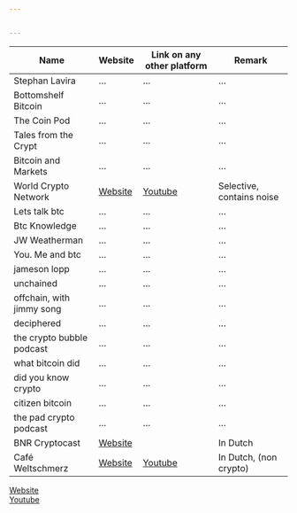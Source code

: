 ```yaml
---


---
```



<table>
<thead>
<tr>
<th>Name</th>
<th>Website</th>
<th>Link on any other platform</th>
<th>Remark</th>
</tr>
</thead>
<tbody>
<tr>
<td>Stephan Lavira</td>
<td>…</td>
<td>…</td>
<td>…</td>
</tr>
<tr>
<td>Bottomshelf Bitcoin</td>
<td>…</td>
<td>…</td>
<td>…</td>
</tr>
<tr>
<td>The Coin Pod</td>
<td>…</td>
<td>…</td>
<td>…</td>
</tr>
<tr>
<td>Tales from the Crypt</td>
<td>…</td>
<td>…</td>
<td>…</td>
</tr>
<tr>
<td>Bitcoin and Markets</td>
<td>…</td>
<td>…</td>
<td>…</td>
</tr>
<tr>
<td>World Crypto Network</td>
<td><a href="https://worldcryptonetwork.com/">Website</a></td>
<td><a href="https://www.youtube.com/user/WorldCryptoNetwork">Youtube</a></td>
<td>Selective, contains noise</td>
</tr>
<tr>
<td>Lets talk btc</td>
<td>…</td>
<td>…</td>
<td>…</td>
</tr>
<tr>
<td>Btc Knowledge</td>
<td>…</td>
<td>…</td>
<td>…</td>
</tr>
<tr>
<td>JW Weatherman</td>
<td>…</td>
<td>…</td>
<td>…</td>
</tr>
<tr>
<td>You. Me and btc</td>
<td>…</td>
<td>…</td>
<td>…</td>
</tr>
<tr>
<td>jameson lopp</td>
<td>…</td>
<td>…</td>
<td>…</td>
</tr>
<tr>
<td>unchained</td>
<td>…</td>
<td>…</td>
<td>…</td>
</tr>
<tr>
<td>offchain, with jimmy song</td>
<td>…</td>
<td>…</td>
<td>…</td>
</tr>
<tr>
<td>deciphered</td>
<td>…</td>
<td>…</td>
<td>…</td>
</tr>
<tr>
<td>the crypto bubble podcast</td>
<td>…</td>
<td>…</td>
<td>…</td>
</tr>
<tr>
<td>what bitcoin did</td>
<td>…</td>
<td>…</td>
<td>…</td>
</tr>
<tr>
<td>did you know crypto</td>
<td>…</td>
<td>…</td>
<td>…</td>
</tr>
<tr>
<td>citizen bitcoin</td>
<td>…</td>
<td>…</td>
<td>…</td>
</tr>
<tr>
<td>the pad crypto podcast</td>
<td>…</td>
<td>…</td>
<td>…</td>
</tr>
<tr>
<td>BNR Cryptocast</td>
<td><a href="https://www.bnr.nl/podcast/cryptocast">Website</a></td>
<td></td>
<td>In Dutch</td>
</tr>
<tr>
<td>Café Weltschmerz</td>
<td><a href="https://www.cafeweltschmerz.nl"> Website</a></td>
<td><a href="https://www.youtube.com/channel/UClK9f1anqhuSaqDN5YE-wfw">Youtube</a></td>
<td>In Dutch, (non crypto)</td>
</tr>
</tbody>
</table><p><a href="123">Website</a><br>
<a href="123">Youtube</a></p>

